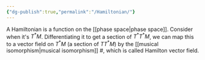 ```yaml
---
{"dg-publish":true,"permalink":"/Hamiltonian/"}
---
```



A Hamiltonian is a function on the [[phase space\|phase space]]. Consider when it's $T^{*}M$. Differentiating it to get a section of $T^{*}T^{*}M$, we can map this to a vector field on $T^{*}M$ (a section of $TT^{*}M$) by the [[musical isomorphism\|musical isomorphism]] $\#$, which is called Hamilton vector field.